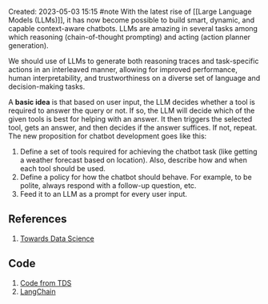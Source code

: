 Created: 2023-05-03 15:15
#note
With the latest rise of [[Large Language Models (LLMs)]], it has now become possible to build smart, dynamic, and capable context-aware chatbots.
LLMs are amazing in several tasks among which reasoning (chain-of-thought prompting) and acting (action planner generation).

We should use of LLMs to generate both reasoning traces and task-specific actions in an interleaved manner, allowing for improved performance, human interpretability, and trustworthiness on a diverse set of language and decision-making tasks.

 A **basic idea** is that based on user input, the LLM decides whether a tool is required to answer the query or not. If so, the LLM will decide which of the given tools is best for helping with an answer. It then triggers the selected tool, gets an answer, and then decides if the answer suffices. If not, repeat.
 The new proposition for chatbot development goes like this:
1.  Define a set of tools required for achieving the chatbot task (like getting a weather forecast based on location). Also, describe how and when each tool should be used.
2.  Define a policy for how the chatbot should behave. For example, to be polite, always respond with a follow-up question, etc.
3.  Feed it to an LLM as a prompt for every user input.


## References
1. [Towards Data Science](https://betterprogramming.pub/action-driven-llms-the-future-of-chatbot-development-is-here-80c0d07d278a)

## Code
1. [Code from TDS](https://gist.github.com/assafelovic/7746354b021a1cc152db306aa457826d)
2. [LangChain](https://github.com/hwchase17/langchain)